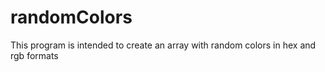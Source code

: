 randomColors
============

This program is intended to create an array with random colors in hex and rgb formats
